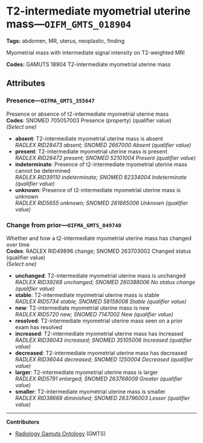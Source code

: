 # T2-intermediate myometrial uterine mass—`OIFM_GMTS_018904`

**Tags:** abdomen, MR, uterus, neoplastic, finding

Myometrial mass with intermediate signal intensity on T2-weighted MRI

**Codes:** GAMUTS 18904 T2-intermediate myometrial uterine mass

## Attributes

### Presence—`OIFMA_GMTS_355647`

Presence or absence of t2-intermediate myometrial uterine mass  
**Codes**: SNOMED 705057003 Presence (property) (qualifier value)  
*(Select one)*

- **absent**: T2-intermediate myometrial uterine mass is absent  
_RADLEX RID28473 absent; SNOMED 2667000 Absent (qualifier value)_
- **present**: T2-intermediate myometrial uterine mass is present  
_RADLEX RID28472 present; SNOMED 52101004 Present (qualifier value)_
- **indeterminate**: Presence of t2-intermediate myometrial uterine mass cannot be determined  
_RADLEX RID39110 indeterminate; SNOMED 82334004 Indeterminate (qualifier value)_
- **unknown**: Presence of t2-intermediate myometrial uterine mass is unknown  
_RADLEX RID5655 unknown; SNOMED 261665006 Unknown (qualifier value)_

### Change from prior—`OIFMA_GMTS_049740`

Whether and how a t2-intermediate myometrial uterine mass has changed over time  
**Codes**: RADLEX RID49896 change; SNOMED 263703002 Changed status (qualifier value)  
*(Select one)*

- **unchanged**: T2-intermediate myometrial uterine mass is unchanged  
_RADLEX RID39268 unchanged; SNOMED 260388006 No status change (qualifier value)_
- **stable**: T2-intermediate myometrial uterine mass is stable  
_RADLEX RID5734 stable; SNOMED 58158008 Stable (qualifier value)_
- **new**: T2-intermediate myometrial uterine mass is new  
_RADLEX RID5720 new; SNOMED 7147002 New (qualifier value)_
- **resolved**: T2-intermediate myometrial uterine mass seen on a prior exam has resolved  
- **increased**: T2-intermediate myometrial uterine mass has increased  
_RADLEX RID36043 increased; SNOMED 35105006 Increased (qualifier value)_
- **decreased**: T2-intermediate myometrial uterine mass has decreased  
_RADLEX RID36044 decreased; SNOMED 1250004 Decreased (qualifier value)_
- **larger**: T2-intermediate myometrial uterine mass is larger  
_RADLEX RID5791 enlarged; SNOMED 263768009 Greater (qualifier value)_
- **smaller**: T2-intermediate myometrial uterine mass is smaller  
_RADLEX RID38669 diminished; SNOMED 263796003 Lesser (qualifier value)_

---

**Contributors**

- [Radiology Gamuts Ontology](https://gamuts.net/) (GMTS)